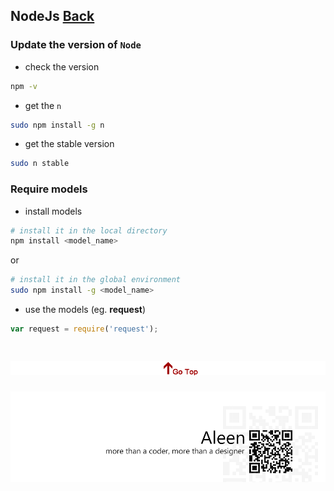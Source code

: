 ## NodeJs [Back](./../JavaScript.md)

### Update the version of `Node`

- check the version

```sh
npm -v
```

- get the `n`

```sh
sudo npm install -g n
```

- get the stable version

```sh
sudo n stable
```

### Require models

- install models

```sh
# install it in the local directory
npm install <model_name>
```
or

```sh
# install it in the global environment
sudo npm install -g <model_name>
```

- use the models (eg. **request**)

```js
var request = require('request');
```

<a href="#" style="left:200px;"><img src="./../../../pic/gotop.png"></a>
=====
<a href="http://aleen42.github.io/" target="_blank" ><img src="./../../../pic/tail.gif"></a>